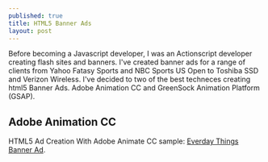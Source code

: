 ```yaml
---
published: true
title: HTML5 Banner Ads
layout: post
---
```

Before becoming a Javascript developer, I was an Actionscript developer creating flash sites and banners. I've created banner ads for a range of clients from Yahoo Fatasy Sports and NBC Sports US Open to Toshiba SSD and Verizon Wireless. I've decided to two of the best techneces creating html5 Banner Ads. Adobe Animation CC and GreenSock Animation Platform (GSAP).

## Adobe Animation CC

HTML5 Ad Creation With Adobe Animate CC sample:
[Everday Things Banner Ad](https://s3-us-west-1.amazonaws.com/html5-ad-banners/everyday-things/index.html).
